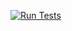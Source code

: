 [![Run Tests](https://github.com/euRezerv/api/actions/workflows/test.yml/badge.svg)](https://github.com/euRezerv/api/actions/workflows/test.yml)
